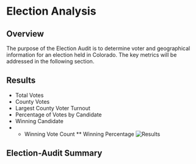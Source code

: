 # Election Analysis

## Overview
The purpose of the Election Audit is to determine voter and geographical information for an election held in Colorado. The key metrics will be addressed in the following section.

## Results
  * Total Votes
  * County Votes
  * Largest County Voter Turnout
  * Percentage of Votes by Candidate
  * Winning Candidate
  * * Winning Vote Count
  **  Winning Percentage
  ![Results]()
  
  ## Election-Audit Summary
  

